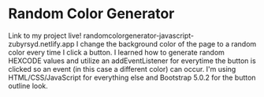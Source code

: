 # Random Color Generator
Link to my project live! randomcolorgenerator-javascript-zubyrsyd.netlify.app
I change the background color of the page to a random color every time I click a button. I learned how to generate random HEXCODE values and utilize an addEventListener for everytime the button is clicked so an event (in this case a different color) can occur. I'm using HTML/CSS/JavaScript for everything else and Bootstrap 5.0.2 for the button outline look.
